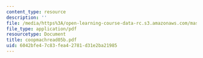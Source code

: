 ```yaml
---
content_type: resource
description: ''
file: /media/https%3A/open-learning-course-data-rc.s3.amazonaws.com/mas-965-special-topics-in-media-technology-cooperative-machines-fall-2003/6042bfe47c83fea42781d31e2ba21985_coopmachread05b.pdf
file_type: application/pdf
resourcetype: Document
title: coopmachread05b.pdf
uid: 6042bfe4-7c83-fea4-2781-d31e2ba21985
---
```

